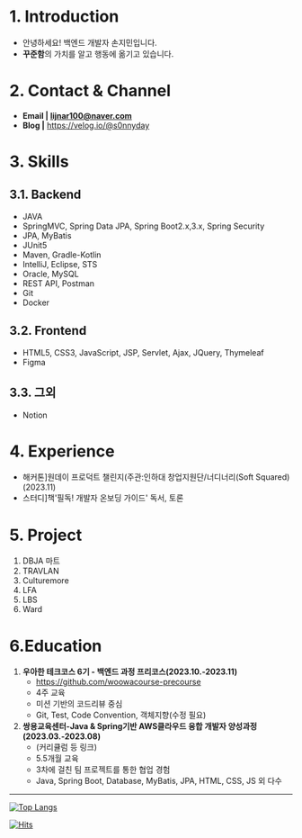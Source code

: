 # 1. Introduction
* 안녕하세요! 백엔드 개발자 손지민입니다.
* **꾸준함**의 가치를 알고 행동에 옮기고 있습니다.

# 2. Contact & Channel
* **Email | lijnar100@naver.com**
* **Blog |** https://velog.io/@s0nnyday

# 3. Skills
## 3.1. Backend
* JAVA
* SpringMVC, Spring Data JPA, Spring Boot2.x,3.x, Spring Security
* JPA, MyBatis
* JUnit5
* Maven, Gradle-Kotlin
* IntelliJ, Eclipse, STS
* Oracle, MySQL
* REST API, Postman
* Git
* Docker
## 3.2. Frontend
* HTML5, CSS3, JavaScript, JSP, Servlet, Ajax, JQuery, Thymeleaf
* Figma
## 3.3. 그외
* Notion

# 4. Experience
* 해커톤]원데이 프로덕트 챌린지(주관:인하대 창업지원단/너디너리(Soft Squared)(2023.11)
* 스터디]책'필독! 개발자 온보딩 가이드' 독서, 토론

# 5. Project
1. DBJA 마트
2. TRAVLAN
3. Culturemore
4. LFA
5. LBS
6. Ward

# 6.Education
1. **우아한 테크코스 6기 - 백엔드 과정 프리코스(2023.10.-2023.11)**
   * https://github.com/woowacourse-precourse
   * 4주 교육
   * 미션 기반의 코드리뷰 중심
   * Git, Test, Code Convention, 객체지향(수정 필요)
3. **쌍용교육센터-Java & Spring기반 AWS클라우드 융합 개발자 양성과정(2023.03.-2023.08)**
   * (커리큘럼 등 링크)
   * 5.5개월 교육
   * 3차에 걸친 팀 프로젝트를 통한 협업 경험
   * Java, Spring Boot, Database, MyBatis, JPA, HTML, CSS, JS 외 다수

---
[![Top Langs](https://github-readme-stats.vercel.app/api/top-langs/?username=s0nnyday&layout=compact)](https://github.com/s0nnyday/github-readme-stats)

[![Hits](https://hits.seeyoufarm.com/api/count/incr/badge.svg?url=https%3A%2F%2Fgithub.com%2Fs0nnyday&count_bg=%2379C83D&title_bg=%23555555&icon=&icon_color=%23E7E7E7&title=hits&edge_flat=false)](https://hits.seeyoufarm.com)
